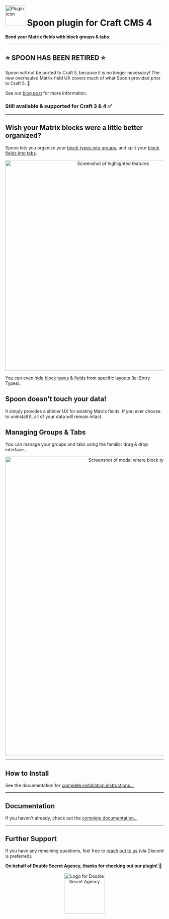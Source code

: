 <img align="left" width="66" src="https://raw.githubusercontent.com/doublesecretagency/craft-spoon/45a4a86792ba76b2f35144d13cd61cd06d520247/src/icon.svg" alt="Plugin icon">

# Spoon plugin for Craft CMS 4

**Bend your Matrix fields with block groups & tabs.**

---

## ⭐️ SPOON HAS BEEN RETIRED ⭐️

Spoon will not be ported to Craft 5, because it is no longer necessary! The new overhauled Matrix field UX covers much of what Spoon provided prior to Craft 5. 👏

See our [blog post](https://www.doublesecretagency.com/blog/craft-5-plugin-retirements) for more information.

### Still available & supported for Craft 3 & 4 ✅

---

## Wish your Matrix blocks were a little better organized?

Spoon lets you organize your [block types into groups](https://plugins.doublesecretagency.com/spoon/matrix-block-groups/), and split your [block fields into tabs](https://plugins.doublesecretagency.com/spoon/matrix-block-tabs/).

<p align="center">
  <img width="670" src="https://raw.githubusercontent.com/doublesecretagency/craft-spoon/2fcbd2cf55888d4d86c9248bc675a1c809d38439/docs/.vuepress/public/images/getting-started/overview.png" alt="Screenshot of highlighted features">
</p>

You can even [hide block types & fields](https://plugins.doublesecretagency.com/spoon/overrides/) from specific layouts (ie: Entry Types).

## Spoon doesn't touch your data!

It simply provides a shinier UX for existing Matrix fields. If you ever choose to uninstall it, all of your data will remain intact.

## Managing Groups & Tabs

You can manage your groups and tabs using the familiar drag & drop interface...

<p align="center">
  <img width="950" src="https://raw.githubusercontent.com/doublesecretagency/craft-spoon/2fcbd2cf55888d4d86c9248bc675a1c809d38439/docs/.vuepress/public/images/matrix-block-groups/groups-fld.png" alt="Screenshot of modal where block types can be sorted into groups">
</p>

---

## How to Install

See the documentation for [complete installation instructions...](https://plugins.doublesecretagency.com/spoon/getting-started/)

---

## Documentation

If you haven't already, check out the [complete documentation...](https://plugins.doublesecretagency.com/spoon/)

---

## Further Support

If you have any remaining questions, feel free to [reach out to us](https://www.doublesecretagency.com/contact) (via Discord is preferred).

**On behalf of Double Secret Agency, thanks for checking out our plugin!** 🍺

<p align="center">
    <img width="130" src="https://www.doublesecretagency.com/resources/images/dsa-transparent.png" alt="Logo for Double Secret Agency">
</p>

